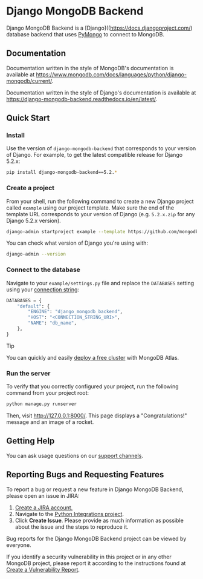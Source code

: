 # Django MongoDB Backend

Django MongoDB Backend is a [Django]((https://docs.djangoproject.com/)
database backend that uses [PyMongo](https://www.mongodb.com/docs/languages/python/pymongo-driver/)
to connect to MongoDB.

## Documentation

Documentation written in the style of MongoDB's documentation is available at
https://www.mongodb.com/docs/languages/python/django-mongodb/current/.

Documentation written in the style of Django's documentation is available at
https://django-mongodb-backend.readthedocs.io/en/latest/.

## Quick Start

### Install

Use the version of `django-mongodb-backend` that corresponds to your version of
Django. For example, to get the latest compatible release for Django 5.2.x:

```bash
pip install django-mongodb-backend==5.2.*
```

### Create a project

From your shell, run the following command to create a new Django project
called `example` using our project template. Make sure the end of the template
URL corresponds to your version of Django (e.g. `5.2.x.zip` for any Django
5.2.x version).

```bash
django-admin startproject example --template https://github.com/mongodb-labs/django-mongodb-project/archive/refs/heads/5.2.x.zip
```

You can check what version of Django you're using with:

```bash
django-admin --version
```

### Connect to the database

Navigate to your `example/settings.py` file and replace the `DATABASES`
setting using your [connection string](https://www.mongodb.com/docs/manual/reference/connection-string/):

```python
DATABASES = {
    "default": {
        "ENGINE": "django_mongodb_backend",
        "HOST": "<CONNECTION_STRING_URI>",
        "NAME": "db_name",
    },
}
```

> [!TIP]
> You can quickly and easily [deploy a free cluster](https://www.mongodb.com/docs/atlas/tutorial/deploy-free-tier-cluster/)
> with MongoDB Atlas.

### Run the server

To verify that you correctly configured your project, run the following command
from your project root:

```bash
python manage.py runserver
```

Then, visit http://127.0.0.1:8000/. This page displays a "Congratulations!"
message and an image of a rocket.

## Getting Help

You can ask usage questions on our [support channels](https://www.mongodb.com/docs/manual/support/).

## Reporting Bugs and Requesting Features

To report a bug or request a new feature in Django MongoDB Backend, please open
an issue in JIRA:

1. [Create a JIRA account.](https://jira.mongodb.org/)
2. Navigate to the [Python Integrations project](https://jira.mongodb.org/projects/INTPYTHON/).
3. Click **Create Issue**. Please provide as much information as possible about
the issue and the steps to reproduce it.

Bug reports for the Django MongoDB Backend project can be viewed by everyone.

If you identify a security vulnerability in this project or in any other
MongoDB project, please report it according to the instructions found at
[Create a Vulnerability Report](https://www.mongodb.com/docs/manual/tutorial/create-a-vulnerability-report/).
